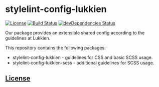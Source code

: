 # stylelint-config-lukkien

[![License](https://img.shields.io/npm/l/stylelint-config-lukkien.svg)](https://www.npmjs.com/package/stylelint-config-lukkien)
[![Build Status](https://travis-ci.org/LUKKIEN/stylelint-config-lukkien.svg)](https://travis-ci.org/LUKKIEN/stylelint-config-lukkien)
[![devDependencies Status](https://david-dm.org/LUKKIEN/stylelint-config-lukkien/dev-status.svg)](https://david-dm.org/LUKKIEN/stylelint-config-lukkien?type=dev)

Our package provides an extensible shared config according to the guidelines at Lukkien.

This repository contains the following packages:

* stylelint-config-lukkien - guidelines for CSS and basic SCSS usage.
* stylelint-config-lukkien-scss - additional guidelines for SCSS usage.

## [License](LICENSE)
